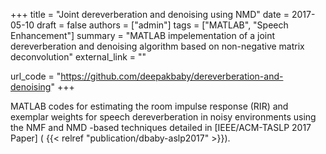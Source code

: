 +++
title = "Joint dereverberation and denoising using NMD"
date = 2017-05-10
draft = false
authors = ["admin"]
tags = ["MATLAB", "Speech Enhancement"]
summary = "MATLAB impelementation of a joint dereverberation and denoising algorithm based on non-negative matrix deconvolution"
external_link = ""

url_code = "https://github.com/deepakbaby/dereverberation-and-denoising"
+++

MATLAB codes for estimating the room impulse response (RIR) and exemplar weights for speech dereverberation in noisy environments using the NMF and NMD -based techniques detailed in [IEEE/ACM-TASLP 2017 Paper] ( {{< relref "publication/dbaby-aslp2017" >}}).

